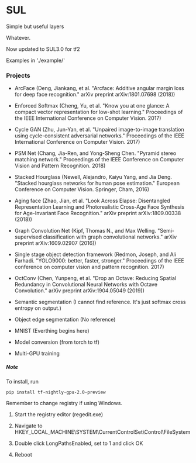 # SUL

Simple but useful layers

Whatever.

Now updated to SUL3.0 for tf2

Examples in './example/'

### Projects

- ArcFace (Deng, Jiankang, et al. "Arcface: Additive angular margin loss for deep face recognition." arXiv preprint arXiv:1801.07698 (2018))

- Enforced Softmax (Cheng, Yu, et al. "Know you at one glance: A compact vector representation for low-shot learning." Proceedings of the IEEE International Conference on Computer Vision. 2017)

- Cycle GAN (Zhu, Jun-Yan, et al. "Unpaired image-to-image translation using cycle-consistent adversarial networks." Proceedings of the IEEE International Conference on Computer Vision. 2017)

- PSM Net (Chang, Jia-Ren, and Yong-Sheng Chen. "Pyramid stereo matching network." Proceedings of the IEEE Conference on Computer Vision and Pattern Recognition. 2018)

- Stacked Hourglass (Newell, Alejandro, Kaiyu Yang, and Jia Deng. "Stacked hourglass networks for human pose estimation." European Conference on Computer Vision. Springer, Cham, 2016)

- Aging face (Zhao, Jian, et al. "Look Across Elapse: Disentangled Representation Learning and Photorealistic Cross-Age Face Synthesis for Age-Invariant Face Recognition." arXiv preprint arXiv:1809.00338 (2018))

- Graph Convolution Net (Kipf, Thomas N., and Max Welling. "Semi-supervised classification with graph convolutional networks." arXiv preprint arXiv:1609.02907 (2016))

- Single stage object detection framework (Redmon, Joseph, and Ali Farhadi. "YOLO9000: better, faster, stronger." Proceedings of the IEEE conference on computer vision and pattern recognition. 2017)

- OctConv (Chen, Yunpeng, et al. "Drop an Octave: Reducing Spatial Redundancy in Convolutional Neural Networks with Octave Convolution." arXiv preprint arXiv:1904.05049 (2019))

- Semantic segmentation (I cannot find reference. It's just softmax cross entropy on output.)

- Object edge segmentation (No reference)

- MNIST (Everthing begins here)

- Model conversion (from torch to tf)

- Multi-GPU training

##### Note

To install, run
```
pip install tf-nightly-gpu-2.0-preview
```

Remember to change registry if using Windows.

1. Start the registry editor (regedit.exe)

2. Navigate to HKEY_LOCAL_MACHINE\SYSTEM\CurrentControlSet\Control\FileSystem

3. Double click LongPathsEnabled, set to 1 and click OK

4. Reboot
